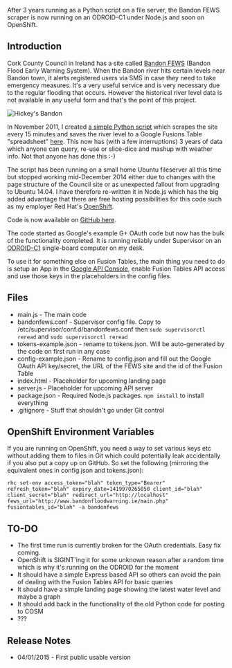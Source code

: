After 3 years running as a Python script on a file server, the Bandon FEWS scraper is now running on an ODROID-C1 under Node.js and soon on OpenShift.

## Introduction
Cork County Council in Ireland has a site called [Bandon FEWS](http://www.bandonfloodwarning.ie/) (Bandon Flood Early Warning System). When the Bandon river hits certain levels near Bandon town, it alerts registered users via SMS in case they need to take emergency measures. It's a very useful service and is very necessary due to the regular flooding that occurs. However the historical river level data is not available in any useful form and that's the point of this project.

![Hickey's Bandon](https://s3-eu-west-1.amazonaws.com/conoroneill.net/wp-content/uploads/2015/01/Nov09Hickeys.jpg "Flooding in 2009")

In November 2011, I created [a simple Python script](http://conoroneill.com/2011/11/17/bandon-flood-fews-open-data-now-available/) which scrapes the site every 15 minutes and saves the river level to a Google Fusions Table "spreadsheet" [here](https://www.google.com/fusiontables/DataSource?docid=103YIcARoxuaWT7NfZ8mVBzY554sF_3ONYC1N3DE#rows:id=1). This now has (with a few interruptions) 3 years of data which anyone can query, re-use or slice-dice and mashup with weather info. Not that anyone has done this :-)

The script has been running on a small home Ubuntu fileserver all this time but stopped working mid-December 2014 either due to changes with the page structure of the Council site or as unexpected fallout from upgrading to Ubuntu 14.04. I have therefore re-written it in Node.js which has the big added advantage that there are free hosting possibilities for this code such as my employer Red Hat's [OpenShift](https://www.openshift.com/).

Code is now available on [GitHub here](https://github.com/conoro/bandonfews-nodejs).

The code started as Google's example G+ OAuth code but now has the bulk of the functionality completed. It is running reliably under Supervisor on an [ODROID-C1](http://www.hardkernel.com/main/products/prdt_info.php?g_code=G141578608433) single-board computer on my desk.

To use it for something else on Fusion Tables, the main thing you need to do is setup an App in the [Google API Console](https://console.developers.google.com/project?authuser=0), enable Fusion Tables API access and use those keys in the placeholders in the config files.

## Files
* main.js - The main code
* bandonfews.conf - Supervisor config file. Copy to /etc/supervisor/conf.d/bandonfews.conf then `sudo supervisorctl reread` and `sudo supervisorctl reread`
* tokens-example.json - rename to tokens.json. Will be auto-generated by the code on first run in any case
* config-example.json - Rename to config.json and fill out the Google OAuth API key/secret, the URL of the FEWS site and the id of the Fusion Table
* index.html - Placeholder for upcoming landing page
* server.js - Placeholder for upcoming API server
* package.json - Required Node.js packages. `npm install` to install everything
* .gitignore - Stuff that shouldn't go under Git control


## OpenShift Environment Variables
If you are running on OpenShift, you need a way to set various keys etc without adding them to files in Git which could potentially leak accidentally if you also put a copy up on GitHub. So set the following (mirroring the equivalent ones in config.json and tokens.json):

```rhc set-env access_token="blah" token_type="Bearer" refresh_token="blah" expiry_date=1419970265050 client_id="blah" client_secret="blah" redirect_url="http://localhost" fews_url="http://www.bandonfloodwarning.ie/main.php" fusiontables_id="blah" -a bandonfews ```


## TO-DO
* The first time run is currently broken for the OAuth credentials. Easy fix coming.
* OpenShift is SIGINT'ing it for some unknown reason after a random time which is why it's running on the ODROID for the moment
* It should have a simple Express based API so others can avoid the pain of dealing with the Fusion Tables API for basic queries
* It should have a simple landing page showing the latest water level and maybe a graph
* It should add back in the functionality of the old Python code for posting to COSM
* ???

## Release Notes
* 04/01/2015 - First public usable version
